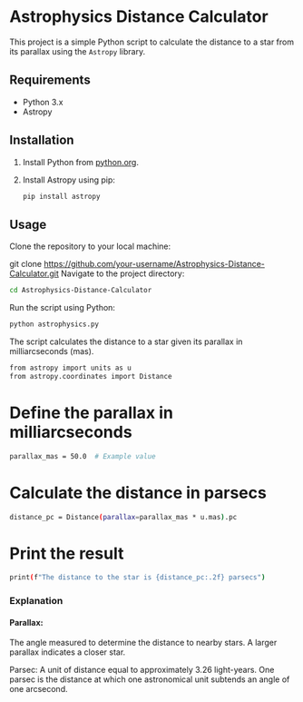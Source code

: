 # Astrophysics Distance Calculator

This project is a simple Python script to calculate the distance to a star from its parallax using the `Astropy` library.

## Requirements

- Python 3.x
- Astropy

## Installation

1. Install Python from [python.org](https://www.python.org/).
2. Install Astropy using pip:

   ```bash
   pip install astropy
   ```

## Usage

Clone the repository to your local machine:

git clone https://github.com/your-username/Astrophysics-Distance-Calculator.git
Navigate to the project directory:

```bash
cd Astrophysics-Distance-Calculator
```

Run the script using Python:

```bash
python astrophysics.py
```

The script calculates the distance to a star given its parallax in milliarcseconds (mas).

```bash
from astropy import units as u
from astropy.coordinates import Distance
```

# Define the parallax in milliarcseconds

```bash
parallax_mas = 50.0  # Example value
```

# Calculate the distance in parsecs

```bash
distance_pc = Distance(parallax=parallax_mas * u.mas).pc
```

# Print the result

```bash
print(f"The distance to the star is {distance_pc:.2f} parsecs")
```

### Explanation

#### Parallax:

The angle measured to determine the distance to nearby stars.
A larger parallax indicates a closer star.

Parsec: A unit of distance equal to approximately 3.26 light-years. One parsec is the distance at which one astronomical unit subtends an angle of one arcsecond.
